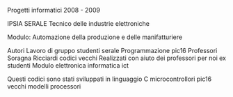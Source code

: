 Progetti informatici 2008 - 2009

IPSIA SERALE Tecnico delle industrie elettroniche 

Modulo: Automazione della produzione e delle manifatturiere

Autori Lavoro di gruppo studenti serale 
Programmazione pic16 
Professori Soragna Ricciardi codici vecchi 
Realizzati con aiuto dei professori per noi ex studenti Modulo elettronica informatica ict

Questi codici sono stati sviluppati in linguaggio C microcontrollori
pic16 vecchi modelli processori 

